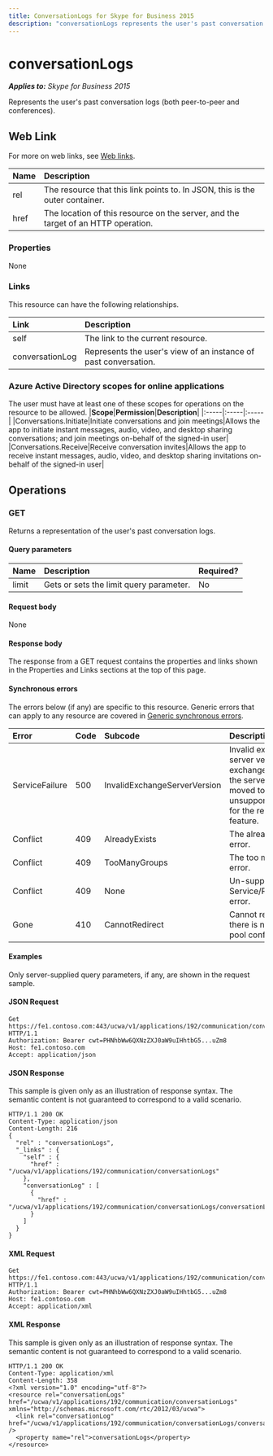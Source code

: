 ```yaml
---
title: ConversationLogs for Skype for Business 2015
description: "conversationLogs represents the user's past conversation logs which includes both peer-to-peers and conferences."
---
```

# conversationLogs

 _**Applies to:** Skype for Business 2015_


Represents the user's past conversation logs (both peer-to-peer and conferences).
            

## Web Link
<a name = "sectionSection0"> </a>

For more on web links, see [Web links](WebLinks.md).


|**Name**|**Description**|
|:-----|:-----|
|rel|The resource that this link points to. In JSON, this is the outer container.|
|href|The location of this resource on the server, and the target of an HTTP operation.|

### Properties



None

### Links



This resource can have the following relationships.

|**Link**|**Description**|
|:-----|:-----|
|self|The link to the current resource.|
|conversationLog|Represents the user's view of an instance of past conversation.|

### Azure Active Directory scopes for online applications


The user must have at least one of these scopes for operations on the resource to be allowed.
|**Scope**|**Permission**|**Description**|
|:-----|:-----|:-----|
|Conversations.Initiate|Initiate conversations and join meetings|Allows the app to initiate instant messages, audio, video, and desktop sharing conversations; and join meetings on-behalf of the signed-in user|
|Conversations.Receive|Receive conversation invites|Allows the app to receive instant messages, audio, video, and desktop sharing invitations on-behalf of the signed-in user|

## Operations



<a name="sectionSection2"></a>

### GET




Returns a representation of the user's past conversation logs.

#### Query parameters




|**Name**|**Description**|**Required?**|
|:-----|:-----|:-----|
|limit|Gets or sets the limit query parameter.|No|


#### Request body



None


#### Response body



The response from a GET request contains the properties and links shown in the Properties and Links sections at the top of this page.

#### Synchronous errors



The errors below (if any) are specific to this resource. Generic errors that can apply to any resource are covered in [Generic synchronous errors](GenericSynchronousErrors.md).

|**Error**|**Code**|**Subcode**|**Description**|
|:-----|:-----|:-----|:-----|
|ServiceFailure|500|InvalidExchangeServerVersion|Invalid exchange server version.The exchange mailbox of the server might have moved to an unsupported version for the required feature.|
|Conflict|409|AlreadyExists|The already exists error.|
|Conflict|409|TooManyGroups|The too many groups error.|
|Conflict|409|None|Un-supported Service/Resource/API error.|
|Gone|410|CannotRedirect|Cannot redirect since there is no back up pool configured.|

#### Examples



Only server-supplied query parameters, if any, are shown in the request sample.

#### JSON Request




```
Get https://fe1.contoso.com:443/ucwa/v1/applications/192/communication/conversationLogs HTTP/1.1
Authorization: Bearer cwt=PHNhbWw6QXNzZXJ0aW9uIHhtbG5...uZm8
Host: fe1.contoso.com
Accept: application/json

```


#### JSON Response



This sample is given only as an illustration of response syntax. The semantic content is not guaranteed to correspond to a valid scenario.
```
HTTP/1.1 200 OK
Content-Type: application/json
Content-Length: 216
{
  "rel" : "conversationLogs",
  "_links" : {
    "self" : {
      "href" : "/ucwa/v1/applications/192/communication/conversationLogs"
    },
    "conversationLog" : [
      {
        "href" : "/ucwa/v1/applications/192/communication/conversationLogs/conversationLog"
      }
    ]
  }
}
```


#### XML Request




```
Get https://fe1.contoso.com:443/ucwa/v1/applications/192/communication/conversationLogs HTTP/1.1
Authorization: Bearer cwt=PHNhbWw6QXNzZXJ0aW9uIHhtbG5...uZm8
Host: fe1.contoso.com
Accept: application/xml

```


#### XML Response



This sample is given only as an illustration of response syntax. The semantic content is not guaranteed to correspond to a valid scenario.
```
HTTP/1.1 200 OK
Content-Type: application/xml
Content-Length: 358
<?xml version="1.0" encoding="utf-8"?>
<resource rel="conversationLogs" href="/ucwa/v1/applications/192/communication/conversationLogs" xmlns="http://schemas.microsoft.com/rtc/2012/03/ucwa">
  <link rel="conversationLog" href="/ucwa/v1/applications/192/communication/conversationLogs/conversationLog" />
  <property name="rel">conversationLogs</property>
</resource>
```



